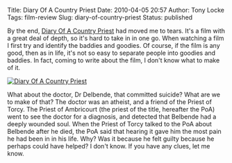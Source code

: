 Title: Diary Of A Country Priest
Date: 2010-04-05 20:57
Author: Tony Locke
Tags: film-review
Slug: diary-of-country-priest
Status: published

By the end, [Diary Of A Country Priest](http://en.wikipedia.org/wiki/Diary_of_a_Country_Priest) had moved me to tears. It's a film with a great deal of depth, so it's hard to take in in one go. When watching a film I first try and identify the baddies and goodies. Of course, if the film is any good, then as in life, it's not so easy to separate people into goodies and baddies. In fact, coming to write about the film, I don't know what to make of it.  

[![Diary Of A Country Priest](http://upload.wikimedia.org/wikipedia/en/thumb/8/89/Diary_of_a_Country_Priest.jpg/200px-Diary_of_a_Country_Priest.jpg)](http://upload.wikimedia.org/wikipedia/en/thumb/8/89/Diary_of_a_Country_Priest.jpg/200px-Diary_of_a_Country_Priest.jpg)

What about the doctor, Dr Delbende, that committed suicide? What are we to make of that? The doctor was an atheist, and a friend of the Priest of Torcy. The Priest of Ambricourt (the priest of the title, hereafter the PoA) went to see the doctor for a diagnosis, and detected that Belbende had a deeply wounded soul. When the Priest of Torcy talked to the PoA about Belbende after he died, the PoA said that hearing it gave him the most pain he had been in in his life. Why? Was it because he felt guilty because he perhaps could have helped? I don't know. If you have any clues, let me know.
